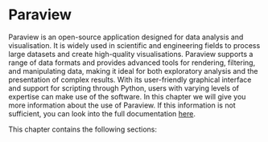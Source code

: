 # Paraview

Paraview is an open-source application designed for data analysis and visualisation. It is widely used in scientific and engineering fields to process large datasets and create high-quality visualisations. Paraview supports a range of data formats and provides advanced tools for rendering, filtering, and manipulating data, making it ideal for both exploratory analysis and the presentation of complex results. With its user-friendly graphical interface and support for scripting through Python, users with varying levels of expertise can make use of the software. In this chapter we will give you more information about the use of Paraview. If this information is not sufficient, you can look into the full documentation [here](https://docs.paraview.org/en/latest/UsersGuide/index.html).

This chapter contains the following sections:

```{tableofcontents}
```